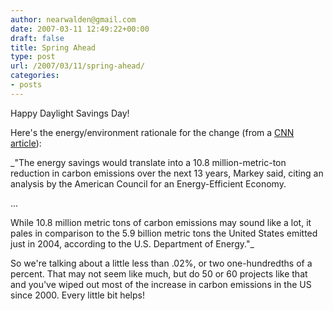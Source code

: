 ```yaml
---
author: nearwalden@gmail.com
date: 2007-03-11 12:49:22+00:00
draft: false
title: Spring Ahead
type: post
url: /2007/03/11/spring-ahead/
categories:
- posts
---
```


Happy Daylight Savings Day!  





Here's the energy/environment rationale for the change (from a [CNN article](http://www.cnn.com/2007/US/03/11/time.change.reut/index.html)): 





_"The energy savings would translate into a 10.8 million-metric-ton reduction in carbon emissions over the next 13 years, Markey said, citing an analysis by the American Council for an Energy-Efficient Economy.





...





While 10.8 million metric tons of carbon emissions may sound like a lot, it pales in comparison to the 5.9 billion metric tons the United States emitted just in 2004, according to the U.S. Department of Energy."_





So we're talking about a little less than .02%, or two one-hundredths of a percent.  That may not seem like much, but do 50 or 60 projects like that and you've wiped out most of the increase in carbon emissions in the US since 2000.  Every little bit helps!



